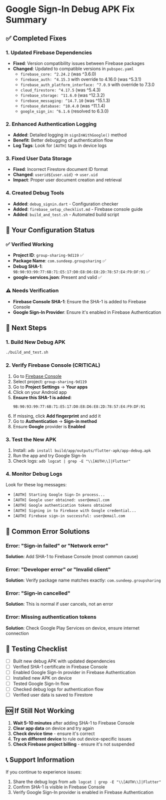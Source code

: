 # Google Sign-In Debug APK Fix Summary

## ✅ Completed Fixes

### 1. Updated Firebase Dependencies
- **Fixed**: Version compatibility issues between Firebase packages
- **Changed**: Updated to compatible versions in `pubspec.yaml`
  - `firebase_core: ^2.24.2` (was ^3.6.0)
  - `firebase_auth: ^4.15.3` with override to 4.16.0 (was ^5.3.1)
  - `firebase_auth_platform_interface: ^7.0.9` with override to 7.3.0
  - `cloud_firestore: ^4.17.5` (was ^5.4.3)
  - `firebase_storage: ^11.6.0` (was ^12.3.2)
  - `firebase_messaging: ^14.7.10` (was ^15.1.3)
  - `firebase_database: ^10.4.0` (was ^11.1.4)
  - `google_sign_in: ^6.1.6` (resolved to 6.3.0)

### 2. Enhanced Authentication Logging
- **Added**: Detailed logging in `signInWithGoogle()` method
- **Benefit**: Better debugging of authentication flow
- **Log Tags**: Look for `[AUTH]` tags in device logs

### 3. Fixed User Data Storage
- **Fixed**: Incorrect Firestore document ID format
- **Changed**: `userid${user.uid}` → `user.uid`
- **Impact**: Proper user document creation and retrieval

### 4. Created Debug Tools
- **Added**: `debug_signin.dart` - Configuration checker
- **Added**: `firebase_setup_checklist.md` - Firebase console guide
- **Added**: `build_and_test.sh` - Automated build script

## 🔧 Your Configuration Status

### ✅ Verified Working
- **Project ID**: `group-sharing-9d119` ✅
- **Package Name**: `com.sundeep.groupsharing` ✅
- **Debug SHA-1**: `9B:90:93:99:77:6B:71:E5:17:D0:E8:D6:E8:2D:78:57:E4:F9:DF:91` ✅
- **google-services.json**: Present and valid ✅

### ⚠️ Needs Verification
- **Firebase Console SHA-1**: Ensure the SHA-1 is added to Firebase Console
- **Google Sign-In Provider**: Ensure it's enabled in Firebase Authentication

## 🚀 Next Steps

### 1. Build New Debug APK
```bash
./build_and_test.sh
```

### 2. Verify Firebase Console (CRITICAL)
1. Go to [Firebase Console](https://console.firebase.google.com/)
2. Select project: `group-sharing-9d119`
3. Go to **Project Settings** → **Your apps**
4. Click on your Android app
5. **Ensure this SHA-1 is added**:
   ```
   9B:90:93:99:77:6B:71:E5:17:D0:E8:D6:E8:2D:78:57:E4:F9:DF:91
   ```
6. If missing, click **Add fingerprint** and add it
7. Go to **Authentication** → **Sign-in method**
8. Ensure **Google** provider is **Enabled**

### 3. Test the New APK
1. Install: `adb install build/app/outputs/flutter-apk/app-debug.apk`
2. Run the app and try Google Sign-In
3. Check logs: `adb logcat | grep -E "\\[AUTH\\]|Flutter"`

### 4. Monitor Debug Logs
Look for these log messages:
- `[AUTH] Starting Google Sign-In process...`
- `[AUTH] Google user obtained: user@email.com`
- `[AUTH] Google authentication tokens obtained`
- `[AUTH] Signing in to Firebase with Google credential...`
- `[AUTH] Firebase sign-in successful: user@email.com`

## 🐛 Common Error Solutions

### Error: "Sign-in failed" or "Network error"
**Solution**: Add SHA-1 to Firebase Console (most common cause)

### Error: "Developer error" or "Invalid client"
**Solution**: Verify package name matches exactly: `com.sundeep.groupsharing`

### Error: "Sign-in cancelled"
**Solution**: This is normal if user cancels, not an error

### Error: Missing authentication tokens
**Solution**: Check Google Play Services on device, ensure internet connection

## 📱 Testing Checklist

- [ ] Built new debug APK with updated dependencies
- [ ] Verified SHA-1 certificate in Firebase Console
- [ ] Enabled Google Sign-In provider in Firebase Authentication
- [ ] Installed new APK on device
- [ ] Tested Google Sign-In flow
- [ ] Checked debug logs for authentication flow
- [ ] Verified user data is saved to Firestore

## 🆘 If Still Not Working

1. **Wait 5-10 minutes** after adding SHA-1 to Firebase Console
2. **Clear app data** on device and try again
3. **Check device time** - ensure it's correct
4. **Try on different device** to rule out device-specific issues
5. **Check Firebase project billing** - ensure it's not suspended

## 📞 Support Information

If you continue to experience issues:
1. Share the debug logs from `adb logcat | grep -E "\\[AUTH\\]|Flutter"`
2. Confirm SHA-1 is visible in Firebase Console
3. Verify Google Sign-In provider is enabled in Firebase Authentication